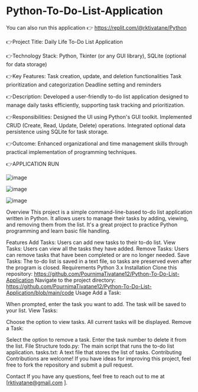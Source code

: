 # Python-To-Do-List-Application

You can also run this application 👉 https://replit.com/@rktivatane/Python

👉Project Title: Daily Life To-Do List Application

👉Technology Stack: Python, Tkinter (or any GUI library), SQLite (optional for data storage)

👉Key Features: Task creation, update, and deletion functionalities
 Task prioritization and categorization
 Deadline setting and reminders

👉Description: Developed a user-friendly to-do list application designed to manage daily tasks efficiently, supporting task tracking and prioritization.

👉Responsibilities: Designed the UI using Python's GUI toolkit.
 Implemented CRUD (Create, Read, Update, Delete) operations.
 Integrated optional data persistence using SQLite for task storage.

👉Outcome: Enhanced organizational and time management skills through practical implementation of programming techniques.


👉APPLICATION RUN


![image](https://github.com/user-attachments/assets/49bb1aa6-f92f-4464-abf7-cd0d49d0665a)


![image](https://github.com/user-attachments/assets/730af1ca-a575-4cd5-a4a3-33bfc3fc8473)


![image](https://github.com/user-attachments/assets/81a90f72-18ee-42ae-885d-fe37d50d031d)

Overview
This project is a simple command-line-based to-do list application written in Python. It allows users to manage their tasks by adding, viewing, and removing them from the list. It's a great project to practice Python programming and learn basic file handling.


Features
Add Tasks: Users can add new tasks to their to-do list.
View Tasks: Users can view all the tasks they have added.
Remove Tasks: Users can remove tasks that have been completed or are no longer needed.
Save Tasks: The to-do list is saved in a text file, so tasks are preserved even after the program is closed.
Requirements
Python 3.x
Installation
Clone this repository:
https://github.com/PournimaTivatane12/Python-To-Do-List-Application
Navigate to the project directory:
https://github.com/PournimaTivatane12/Python-To-Do-List-Application/blob/main/code
Usage
Add a Task:


When prompted, enter the task you want to add.
The task will be saved to your list.
View Tasks:


Choose the option to view tasks.
All current tasks will be displayed.
Remove a Task:


Select the option to remove a task.
Enter the task number to delete it from the list.
File Structure
todo.py: The main script that runs the to-do list application.
tasks.txt: A text file that stores the list of tasks.
Contributing
Contributions are welcome! If you have ideas for improving this project, feel free to fork the repository and submit a pull request.


Contact
If you have any questions, feel free to reach out to me at [rktivatane@gmail.com ].


